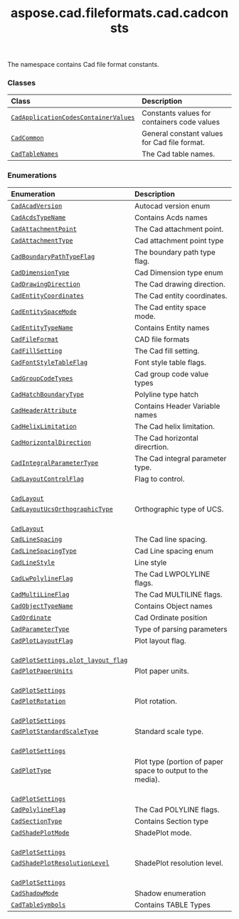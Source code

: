 ﻿---
title: aspose.cad.fileformats.cad.cadconsts
second_title: Aspose.CAD for Python via .NET API References
description: 
type: docs
weight: 10
url: /python-net/aspose.cad.fileformats.cad.cadconsts/
is_root: false
---

The namespace contains Cad file format constants.

### Classes
| Class | Description |
| :- | :- |
| [`CadApplicationCodesContainerValues`](/cad/python-net/aspose.cad.fileformats.cad.cadconsts/cadapplicationcodescontainervalues) | Constants values for containers code values |
| [`CadCommon`](/cad/python-net/aspose.cad.fileformats.cad.cadconsts/cadcommon) | General constant values for Cad file format. |
| [`CadTableNames`](/cad/python-net/aspose.cad.fileformats.cad.cadconsts/cadtablenames) | The Cad table names. |


### Enumerations
| Enumeration | Description |
| :- | :- |
| [`CadAcadVersion`](/cad/python-net/aspose.cad.fileformats.cad.cadconsts/cadacadversion) | Autocad version enum |
| [`CadAcdsTypeName`](/cad/python-net/aspose.cad.fileformats.cad.cadconsts/cadacdstypename) | Contains Acds names |
| [`CadAttachmentPoint`](/cad/python-net/aspose.cad.fileformats.cad.cadconsts/cadattachmentpoint) | The Cad attachment point. |
| [`CadAttachmentType`](/cad/python-net/aspose.cad.fileformats.cad.cadconsts/cadattachmenttype) | Cad attachment point type |
| [`CadBoundaryPathTypeFlag`](/cad/python-net/aspose.cad.fileformats.cad.cadconsts/cadboundarypathtypeflag) | The boundary path type flag. |
| [`CadDimensionType`](/cad/python-net/aspose.cad.fileformats.cad.cadconsts/caddimensiontype) | Cad Dimension type enum |
| [`CadDrawingDirection`](/cad/python-net/aspose.cad.fileformats.cad.cadconsts/caddrawingdirection) | The Cad drawing direction. |
| [`CadEntityCoordinates`](/cad/python-net/aspose.cad.fileformats.cad.cadconsts/cadentitycoordinates) | The Cad entity coordinates. |
| [`CadEntitySpaceMode`](/cad/python-net/aspose.cad.fileformats.cad.cadconsts/cadentityspacemode) | The Cad entity space mode. |
| [`CadEntityTypeName`](/cad/python-net/aspose.cad.fileformats.cad.cadconsts/cadentitytypename) | Contains Entity names |
| [`CadFileFormat`](/cad/python-net/aspose.cad.fileformats.cad.cadconsts/cadfileformat) | CAD file formats |
| [`CadFillSetting`](/cad/python-net/aspose.cad.fileformats.cad.cadconsts/cadfillsetting) | The Cad fill setting. |
| [`CadFontStyleTableFlag`](/cad/python-net/aspose.cad.fileformats.cad.cadconsts/cadfontstyletableflag) | Font style table flags. |
| [`CadGroupCodeTypes`](/cad/python-net/aspose.cad.fileformats.cad.cadconsts/cadgroupcodetypes) | Cad group code value types |
| [`CadHatchBoundaryType`](/cad/python-net/aspose.cad.fileformats.cad.cadconsts/cadhatchboundarytype) | Polyline type hatch |
| [`CadHeaderAttribute`](/cad/python-net/aspose.cad.fileformats.cad.cadconsts/cadheaderattribute) | Contains Header Variable names |
| [`CadHelixLimitation`](/cad/python-net/aspose.cad.fileformats.cad.cadconsts/cadhelixlimitation) | The Cad helix limitation. |
| [`CadHorizontalDirection`](/cad/python-net/aspose.cad.fileformats.cad.cadconsts/cadhorizontaldirection) | The Cad horizontal direcrtion. |
| [`CadIntegralParameterType`](/cad/python-net/aspose.cad.fileformats.cad.cadconsts/cadintegralparametertype) | The Cad integral parameter type. |
| [`CadLayoutControlFlag`](/cad/python-net/aspose.cad.fileformats.cad.cadconsts/cadlayoutcontrolflag) | Flag to control.<br/>[`CadLayout`](/cad/python-net/aspose.cad.fileformats.cad.cadobjects/cadlayout) |
| [`CadLayoutUcsOrthographicType`](/cad/python-net/aspose.cad.fileformats.cad.cadconsts/cadlayoutucsorthographictype) | Orthographic type of UCS.<br/>[`CadLayout`](/cad/python-net/aspose.cad.fileformats.cad.cadobjects/cadlayout) |
| [`CadLineSpacing`](/cad/python-net/aspose.cad.fileformats.cad.cadconsts/cadlinespacing) | The Cad line spacing. |
| [`CadLineSpacingType`](/cad/python-net/aspose.cad.fileformats.cad.cadconsts/cadlinespacingtype) | Cad Line spacing enum |
| [`CadLineStyle`](/cad/python-net/aspose.cad.fileformats.cad.cadconsts/cadlinestyle) | Line style |
| [`CadLwPolylineFlag`](/cad/python-net/aspose.cad.fileformats.cad.cadconsts/cadlwpolylineflag) | The Cad LWPOLYLINE flags. |
| [`CadMultiLineFlag`](/cad/python-net/aspose.cad.fileformats.cad.cadconsts/cadmultilineflag) | The Cad MULTILINE flags. |
| [`CadObjectTypeName`](/cad/python-net/aspose.cad.fileformats.cad.cadconsts/cadobjecttypename) | Contains Object names |
| [`CadOrdinate`](/cad/python-net/aspose.cad.fileformats.cad.cadconsts/cadordinate) | Cad Ordinate position |
| [`CadParameterType`](/cad/python-net/aspose.cad.fileformats.cad.cadconsts/cadparametertype) | Type of parsing parameters |
| [`CadPlotLayoutFlag`](/cad/python-net/aspose.cad.fileformats.cad.cadconsts/cadplotlayoutflag) | Plot layout flag.<br/>[`CadPlotSettings.plot_layout_flag`](/cad/python-net/aspose.cad.fileformats.cad.cadobjects/cadplotsettings#plot_layout_flag) |
| [`CadPlotPaperUnits`](/cad/python-net/aspose.cad.fileformats.cad.cadconsts/cadplotpaperunits) | Plot paper units.<br/>[`CadPlotSettings`](/cad/python-net/aspose.cad.fileformats.cad.cadobjects/cadplotsettings) |
| [`CadPlotRotation`](/cad/python-net/aspose.cad.fileformats.cad.cadconsts/cadplotrotation) | Plot rotation.<br/>[`CadPlotSettings`](/cad/python-net/aspose.cad.fileformats.cad.cadobjects/cadplotsettings) |
| [`CadPlotStandardScaleType`](/cad/python-net/aspose.cad.fileformats.cad.cadconsts/cadplotstandardscaletype) | Standard scale type.<br/>[`CadPlotSettings`](/cad/python-net/aspose.cad.fileformats.cad.cadobjects/cadplotsettings) |
| [`CadPlotType`](/cad/python-net/aspose.cad.fileformats.cad.cadconsts/cadplottype) | Plot type (portion of paper space to output to the media).<br/>[`CadPlotSettings`](/cad/python-net/aspose.cad.fileformats.cad.cadobjects/cadplotsettings) |
| [`CadPolylineFlag`](/cad/python-net/aspose.cad.fileformats.cad.cadconsts/cadpolylineflag) | The Cad POLYLINE flags. |
| [`CadSectionType`](/cad/python-net/aspose.cad.fileformats.cad.cadconsts/cadsectiontype) | Contains Section type |
| [`CadShadePlotMode`](/cad/python-net/aspose.cad.fileformats.cad.cadconsts/cadshadeplotmode) | ShadePlot mode.<br/>[`CadPlotSettings`](/cad/python-net/aspose.cad.fileformats.cad.cadobjects/cadplotsettings) |
| [`CadShadePlotResolutionLevel`](/cad/python-net/aspose.cad.fileformats.cad.cadconsts/cadshadeplotresolutionlevel) | ShadePlot resolution level.<br/>[`CadPlotSettings`](/cad/python-net/aspose.cad.fileformats.cad.cadobjects/cadplotsettings) |
| [`CadShadowMode`](/cad/python-net/aspose.cad.fileformats.cad.cadconsts/cadshadowmode) | Shadow enumeration |
| [`CadTableSymbols`](/cad/python-net/aspose.cad.fileformats.cad.cadconsts/cadtablesymbols) | Contains TABLE Types |


